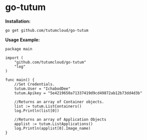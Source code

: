go-tutum
========

**Installation:**

	go get github.com/tutumcloud/go-tutum

**Usage Example:**
	
	package main

	import (
		"github.com/tutumcloud/go-tutum"
		"log"
	)

	func main() {
		//Set Credentials.
		tutum.User = "IchabodDee"
		tutum.Apikey = "5e4219650a71337419d9cd49872ab12b73dd4d3b"

		//Returns an array of Container objects.
		list := tutum.ListContainers()
		log.Println(list[0])

		//Returns an array of Application Objects
		applist := tutum.ListApplications()
		log.Println(applist[0].Image_name)
	}
